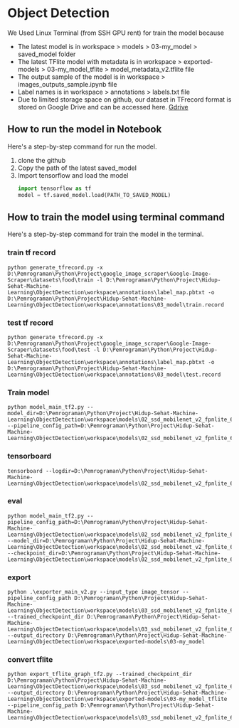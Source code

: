 # Object Detection
We Used Linux Terminal (from SSH GPU rent) for train the model because

* The latest model is in workspace > models > 03-my_model > saved_model folder
* The latest TFlite model with metadata is in workspace > exported-models > 03-my_model_tflite > model_metadata_v2.tflite file
* The output sample of the model is in workspace > images_outputs_sample.ipynb file
* Label names is in workspace > annotations > labels.txt file
* Due to limited storage space on github, our dataset in TFrecord format is stored on Google Drive and can be accessed here. [Gdrive](https://drive.google.com/drive/folders/1HRpsDTKegL_IRKQDTLR39QT8o53vpziV?usp=sharing)

## How to run the model in Notebook
Here's a step-by-step command for run the model.

1. clone the github
2. Copy the path of the latest saved_model
3. Import tensorflow and load the model 
    ```python
    import tensorflow as tf
    model = tf.saved_model.load(PATH_TO_SAVED_MODEL)
    ```

## How to train the model using terminal command
Here's a step-by-step command for train the model in the terminal.

### train tf record
```
python generate_tfrecord.py -x D:\Pemrograman\Python\Project\google_image_scraper\Google-Image-Scraper\datasets\food\train -l D:\Pemrograman\Python\Project\Hidup-Sehat-Machine-Learning\ObjectDetection\workspace\annotations\label_map.pbtxt -o D:\Pemrograman\Python\Project\Hidup-Sehat-Machine-Learning\ObjectDetection\workspace\annotations\03_model\train.record
```

### test tf record
```
python generate_tfrecord.py -x D:\Pemrograman\Python\Project\google_image_scraper\Google-Image-Scraper\datasets\food\test -l D:\Pemrograman\Python\Project\Hidup-Sehat-Machine-Learning\ObjectDetection\workspace\annotations\label_map.pbtxt -o D:\Pemrograman\Python\Project\Hidup-Sehat-Machine-Learning\ObjectDetection\workspace\annotations\03_model\test.record
```

### Train model

    python model_main_tf2.py --model_dir=D:\Pemrograman\Python\Project\Hidup-Sehat-Machine-Learning\ObjectDetection\workspace\models\02_ssd_mobilenet_v2_fpnlite_640 --pipeline_config_path=D:\Pemrograman\Python\Project\Hidup-Sehat-Machine-Learning\ObjectDetection\workspace\models\02_ssd_mobilenet_v2_fpnlite_640\pipeline.config

### tensorboard
    tensorboard --logdir=D:\Pemrograman\Python\Project\Hidup-Sehat-Machine-Learning\ObjectDetection\workspace\models\02_ssd_mobilenet_v2_fpnlite_640

### eval
    python model_main_tf2.py --pipeline_config_path=D:\Pemrograman\Python\Project\Hidup-Sehat-Machine-Learning\ObjectDetection\workspace\models\02_ssd_mobilenet_v2_fpnlite_640\pipeline.config --model_dir=D:\Pemrograman\Python\Project\Hidup-Sehat-Machine-Learning\ObjectDetection\workspace\models\02_ssd_mobilenet_v2_fpnlite_640 --checkpoint_dir=D:\Pemrograman\Python\Project\Hidup-Sehat-Machine-Learning\ObjectDetection\workspace\models\02_ssd_mobilenet_v2_fpnlite_640

### export
    python .\exporter_main_v2.py --input_type image_tensor --pipeline_config_path D:\Pemrograman\Python\Project\Hidup-Sehat-Machine-Learning\ObjectDetection\workspace\models\03_ssd_mobilenet_v2_fpnlite_640\pipeline.config --trained_checkpoint_dir D:\Pemrograman\Python\Project\Hidup-Sehat-Machine-Learning\ObjectDetection\workspace\models\03_ssd_mobilenet_v2_fpnlite_640 --output_directory D:\Pemrograman\Python\Project\Hidup-Sehat-Machine-Learning\ObjectDetection\workspace\exported-models\03-my_model


### convert tflite
    python export_tflite_graph_tf2.py --trained_checkpoint_dir D:\Pemrograman\Python\Project\Hidup-Sehat-Machine-Learning\ObjectDetection\workspace\models\03_ssd_mobilenet_v2_fpnlite_640 --output_directory D:\Pemrograman\Python\Project\Hidup-Sehat-Machine-Learning\ObjectDetection\workspace\exported-models\03-my_model_tflite --pipeline_config_path D:\Pemrograman\Python\Project\Hidup-Sehat-Machine-Learning\ObjectDetection\workspace\models\03_ssd_mobilenet_v2_fpnlite_640\pipeline.config
